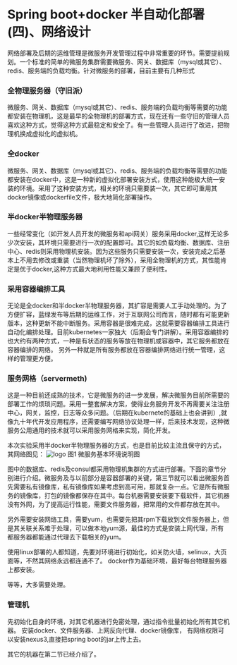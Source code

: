 
#  Spring boot+docker 半自动化部署(四)、网络设计
网络部署及后期的运维管理是微服务开发管理过程中非常重要的环节。需要提前规划。一个标准的简单的微服务集群需要微服务、网关、数据库（mysql或其它）、redis、服务端的负载均衡。针对微服务的部署，目前主要有几种形式

### 全物理服务器（守旧派）
  微服务、网关、数据库（mysql或其它）、redis、服务端的负载均衡等需要的功能都安装在物理机，这是最早的全物理机的部署方式，现在还有一些守旧的管理人员喜欢这种方式，觉得这种方式最稳定和安全了。有一些管理人员进行了改进，把物理机换成虚拟化的虚拟机。

### 全docker
  微服务、网关、数据库（mysql或其它）、redis、服务端的负载均衡等需要的功能都安装在docker中，这是一种新的虚拟化部署安装方式，使用这种能极大统一安装的环境。采用了这种安装方式，相关的环境只需要装一次，其它即可重用其docker镜像或dockerfile文件，极大地简化部署操作。

### 半docker半物理服务器
 一些经常变化（如开发人员开发的微服务和api网关）服务采用docker,这样无论多少次安装，其环境只需要进行一次的配置即可。其它的如负载均衡、数据库、注册中心、redis则采用物理机安装。因为这些服务只需要安装一次，安装完成之后基本上不用去修改或重装（当然物理机坏了除外），采用全物理机的方式，其性能肯定是优于docker,这种方式最大地利用性能又兼顾了便利性。

 ### 采用容器编排工具
无论是全docker和半docker半物理服务器，其扩容是需要人工手动处理的。为了方便扩容，蓝绿发布等后期的运维工作，对于互联网公司而言，随时都有可能更新版本，这种更新不能中断服务。采用容器是很难完成，这就需要容器编排工具进行自动化编排处理。目前kubernetes一家独大（后期会专门讲解）。采用容器编排的也大约有两种方式，一种是有状态的服务等放在物理机或容器中，其它服务都放在容器编排的网络。 另外一种就是所有服务都放在容器编排网络进行统一管理，这样的管理更方便。

### 服务网格（servermeth)
 这是一种目前还成熟的技术，它是微服务的进一步发展，解决微服务目前所需要的部署工作的烦琐问题。采用一整套解决方案，使得业务服务开发不再需要关注注册中心，网关，监控，日志等众多问题。（后期在kubernete的基础上也会讲到）,就像九十年代开发应用程序，还需要编写网络协议处理一样，后来技术发现，这种微服务公用通用的技术就可以采用服务网格来实现，简化开发。


本次实验采用半docker半物理服务器的方式，也是目前比较主流且保守的方式，其网络图见：
![logo](https://github.com/mgicode/mgicode-k8s-shell/blob/master/doc/01pic/20171122-1423002x.png)
图1 微服务基本环境说明图

图中的数据库、redis及consul都采用物理机集群的方式进行部署。下面的章节分别进行介绍。微服务及与以前部分是容器部署的关键，第三节就可以看出微服务首先需要私有镜像库，私有镜像库如果考虑到高可用，那就复杂一点。它是所有微服务的镜像库，打包的镜像都保存在其中。每台机器需要安装要下载软件，其它机器没有外网，为了提高运行性能，需要文件服务器，把常用的文件都存放在其中。

另外需要安装网络工具，需要yum，也需要先把其rpm下载放到文件服务器上，但是其关联关系难于处理，可以做本地yum源，最佳的方式是安装上网代理，所有都服务器都能通过代理去下载相关的yum。

使用linux部署的人都知道，先要对环境进行初始化，如关防火墙，selinux，大页面等，不然其网络永远都连通不了。
docker作为基础环境，最好每台物理服务器上都安装。

等等，大多需要处理。

### 管理机 
  先初始化自身的环境，对其它机器进行免密处理，通过指令批量初始化所有其它机器。
  安装docker、文件服务器、上网反向代理、docker镜像库，
  有网络权限可以安装nexus3,直接把spring boot的jar上传上去。

其它的机器在第二节已经介绍了。



